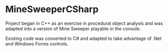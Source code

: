 # MineSweeperCSharp
Project began in C++ as an exercise in procedural object analysis and was adapted into a version of Mine Sweeper playable in the console.

Existing code was converted to C# and adapted to take advantage of .Net and Windows Forms controls.
